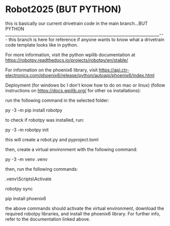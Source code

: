 # Robot2025 (BUT PYTHON)
this is basically our current drivetrain code in the main branch...BUT PYTHON
____________________________________________________________________________---
this branch is here for reference if anyone wants to know what a drivetrain code template looks like in python.

For more information, visit the python wpilib documentation at https://robotpy.readthedocs.io/projects/robotpy/en/stable/

For information on the phoenix6 library, visit https://api.ctr-electronics.com/phoenix6/release/python/autoapi/phoenix6/index.html

Deployment (for windows bc I don't know how to do on mac or linux) (follow instructions on https://docs.wpilib.org/ for other os installations):

run the following command in the selected folder:

py -3 -m pip install robotpy

to check if robotpy was installed, run:

py -3 -m robotpy init

this will create a robot.py and pyproject.toml

then, create a virtual environment with the following command:

py -3 -m venv .venv

then, run the following commands:

.venv\Scripts\Activate

robotpy sync

pip install phoenix6

the above commands should activate the virtual environment, download the required robotpy libraries, and install the phoenix6 library. For further info, refer to the documentation linked above.

